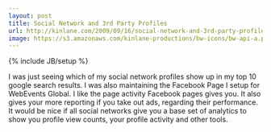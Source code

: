 ```yaml
---
layout: post
title: Social Network and 3rd Party Profiles
url: http://kinlane.com/2009/09/16/social-network-and-3rd-party-profiles/
image: https://s3.amazonaws.com/kinlane-productions/bw-icons/bw-api-a.png
---
```

{% include JB/setup %}
I was just seeing which of my social network profiles show up in my top 10 google search results. I was also maintaining the Facebook Page I setup for WebEvents Global.
I like the page activity Facebook pages gives you. It also gives your more reporting if you take out ads, regarding their performance.
It would be nice if all social networks give you a base set of analytics to show you profile view counts, your profile activity and other tools.

